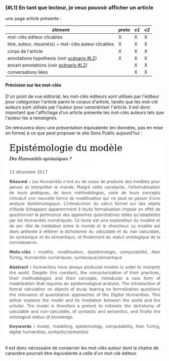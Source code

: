 ### (#L1) En tant que lecteur, je veux pouvoir afficher un article

une page article présente :

_élément_  | _proto_  | _v1_  | _v2_  
--|---|---|---|
mot-clés éditeur clicables | X  | X  | X  
titre, auteur, résumé(s) + mot-clés auteur clicables |  X | X  | X  
corps de l'article  | X  | X  | X  
annotations hypothesis (voir [scénario #L2](./sc_visuAnnotations.md)) | X  | X  | X
encart annotations (voir [scénario #L2](./sc_visuAnnotations.md)) |   | X  | X  
conversations liées  |   | X  | X

#### Précision sur les mot-clés
D'un point de vue éditorial, les mot-clés éditeurs sont utilisés par l'éditeur pour _catégoriser_ l'article parmi le corpus d'article, tandis que les mot-clé auteurs sont utilisés par l'auteur pour _caractériser_ l'article. Il est donc important que l'affichage d'un article présente les mot-clés auteurs tels que l'auteur les a renseignés.

On retrouvera donc une présentation équivalente (en données, pas en mise en forme) à ce que peut proposer le site Sens Public aujourd'hui :

![](../SPtitreResumeMotClesAuteur.png)

Il est donc nécessaire de conserver les mot-clés auteur dont la chaine de caractère pourrait être équivalente à celle d'un mot-clé éditeur.
